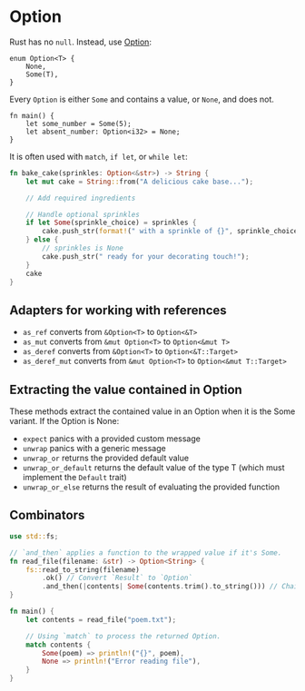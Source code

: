 # Option

Rust has no `null`. Instead, use [Option]( https://doc.rust-lang.org/std/option/ ):

```rust,ignore
enum Option<T> {
    None,
    Some(T),
}
```

Every `Option` is either `Some` and contains a value, or `None`, and does not.

```rust,ignore
fn main() {
    let some_number = Some(5);
    let absent_number: Option<i32> = None;
}
```

It is often used with `match`, `if let`, or `while let`:

```rust
fn bake_cake(sprinkles: Option<&str>) -> String {
    let mut cake = String::from("A delicious cake base...");

    // Add required ingredients

    // Handle optional sprinkles
    if let Some(sprinkle_choice) = sprinkles {
        cake.push_str(format!(" with a sprinkle of {}", sprinkle_choice).as_str());
    } else {
        // sprinkles is None
        cake.push_str(" ready for your decorating touch!");
    }
    cake
}
```

## Adapters for working with references

- `as_ref` converts from `&Option<T>` to `Option<&T>`
- `as_mut` converts from `&mut Option<T>` to `Option<&mut T>`
- `as_deref` converts from `&Option<T>` to `Option<&T::Target>`
- `as_deref_mut` converts from `&mut Option<T>` to `Option<&mut T::Target>`

## Extracting the value contained in Option

These methods extract the contained value in an Option<T> when it is the Some variant.
If the Option is None:

- `expect` panics with a provided custom message
- `unwrap` panics with a generic message
- `unwrap_or` returns the provided default value
- `unwrap_or_default` returns the default value of the type T (which must implement the `Default` trait)
- `unwrap_or_else` returns the result of evaluating the provided function

## Combinators

```rust
use std::fs;

// `and_then` applies a function to the wrapped value if it's Some.
fn read_file(filename: &str) -> Option<String> {
    fs::read_to_string(filename)
        .ok() // Convert `Result` to `Option`
        .and_then(|contents| Some(contents.trim().to_string())) // Chain operations on `Some`
}

fn main() {
    let contents = read_file("poem.txt");

    // Using `match` to process the returned Option.
    match contents {
        Some(poem) => println!("{}", poem),
        None => println!("Error reading file"),
    }
}
```
